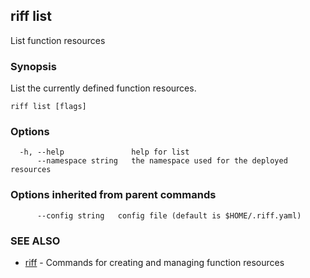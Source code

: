 ## riff list

List function resources

### Synopsis

List the currently defined function resources.

```
riff list [flags]
```

### Options

```
  -h, --help               help for list
      --namespace string   the namespace used for the deployed resources
```

### Options inherited from parent commands

```
      --config string   config file (default is $HOME/.riff.yaml)
```

### SEE ALSO

* [riff](riff.md)	 - Commands for creating and managing function resources

